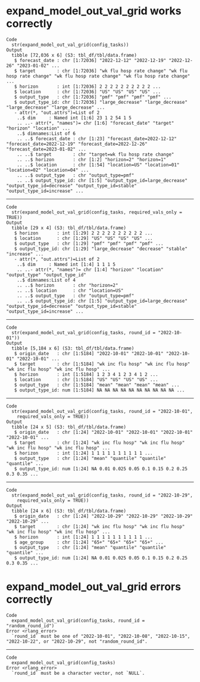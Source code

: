 # expand_model_out_val_grid works correctly

    Code
      str(expand_model_out_val_grid(config_tasks))
    Output
      tibble [72,036 x 6] (S3: tbl_df/tbl/data.frame)
       $ forecast_date : chr [1:72036] "2022-12-12" "2022-12-19" "2022-12-26" "2023-01-02" ...
       $ target        : chr [1:72036] "wk flu hosp rate change" "wk flu hosp rate change" "wk flu hosp rate change" "wk flu hosp rate change" ...
       $ horizon       : int [1:72036] 2 2 2 2 2 2 2 2 2 2 ...
       $ location      : chr [1:72036] "US" "US" "US" "US" ...
       $ output_type   : chr [1:72036] "pmf" "pmf" "pmf" "pmf" ...
       $ output_type_id: chr [1:72036] "large_decrease" "large_decrease" "large_decrease" "large_decrease" ...
       - attr(*, "out.attrs")=List of 2
        ..$ dim     : Named int [1:6] 23 1 2 54 1 5
        .. ..- attr(*, "names")= chr [1:6] "forecast_date" "target" "horizon" "location" ...
        ..$ dimnames:List of 6
        .. ..$ forecast_date : chr [1:23] "forecast_date=2022-12-12" "forecast_date=2022-12-19" "forecast_date=2022-12-26" "forecast_date=2023-01-02" ...
        .. ..$ target        : chr "target=wk flu hosp rate change"
        .. ..$ horizon       : chr [1:2] "horizon=2" "horizon=1"
        .. ..$ location      : chr [1:54] "location=US" "location=01" "location=02" "location=04" ...
        .. ..$ output_type   : chr "output_type=pmf"
        .. ..$ output_type_id: chr [1:5] "output_type_id=large_decrease" "output_type_id=decrease" "output_type_id=stable" "output_type_id=increase" ...

---

    Code
      str(expand_model_out_val_grid(config_tasks, required_vals_only = TRUE))
    Output
      tibble [29 x 4] (S3: tbl_df/tbl/data.frame)
       $ horizon       : int [1:29] 2 2 2 2 2 2 2 2 2 2 ...
       $ location      : chr [1:29] "US" "US" "US" "US" ...
       $ output_type   : chr [1:29] "pmf" "pmf" "pmf" "pmf" ...
       $ output_type_id: chr [1:29] "large_decrease" "decrease" "stable" "increase" ...
       - attr(*, "out.attrs")=List of 2
        ..$ dim     : Named int [1:4] 1 1 1 5
        .. ..- attr(*, "names")= chr [1:4] "horizon" "location" "output_type" "output_type_id"
        ..$ dimnames:List of 4
        .. ..$ horizon       : chr "horizon=2"
        .. ..$ location      : chr "location=US"
        .. ..$ output_type   : chr "output_type=pmf"
        .. ..$ output_type_id: chr [1:5] "output_type_id=large_decrease" "output_type_id=decrease" "output_type_id=stable" "output_type_id=increase" ...

---

    Code
      str(expand_model_out_val_grid(config_tasks, round_id = "2022-10-01"))
    Output
      tibble [5,184 x 6] (S3: tbl_df/tbl/data.frame)
       $ origin_date   : chr [1:5184] "2022-10-01" "2022-10-01" "2022-10-01" "2022-10-01" ...
       $ target        : chr [1:5184] "wk inc flu hosp" "wk inc flu hosp" "wk inc flu hosp" "wk inc flu hosp" ...
       $ horizon       : int [1:5184] 1 2 3 4 1 2 3 4 1 2 ...
       $ location      : chr [1:5184] "US" "US" "US" "US" ...
       $ output_type   : chr [1:5184] "mean" "mean" "mean" "mean" ...
       $ output_type_id: num [1:5184] NA NA NA NA NA NA NA NA NA NA ...

---

    Code
      str(expand_model_out_val_grid(config_tasks, round_id = "2022-10-01",
        required_vals_only = TRUE))
    Output
      tibble [24 x 5] (S3: tbl_df/tbl/data.frame)
       $ origin_date   : chr [1:24] "2022-10-01" "2022-10-01" "2022-10-01" "2022-10-01" ...
       $ target        : chr [1:24] "wk inc flu hosp" "wk inc flu hosp" "wk inc flu hosp" "wk inc flu hosp" ...
       $ horizon       : int [1:24] 1 1 1 1 1 1 1 1 1 1 ...
       $ output_type   : chr [1:24] "mean" "quantile" "quantile" "quantile" ...
       $ output_type_id: num [1:24] NA 0.01 0.025 0.05 0.1 0.15 0.2 0.25 0.3 0.35 ...

---

    Code
      str(expand_model_out_val_grid(config_tasks, round_id = "2022-10-29",
        required_vals_only = TRUE))
    Output
      tibble [24 x 6] (S3: tbl_df/tbl/data.frame)
       $ origin_date   : chr [1:24] "2022-10-29" "2022-10-29" "2022-10-29" "2022-10-29" ...
       $ target        : chr [1:24] "wk inc flu hosp" "wk inc flu hosp" "wk inc flu hosp" "wk inc flu hosp" ...
       $ horizon       : int [1:24] 1 1 1 1 1 1 1 1 1 1 ...
       $ age_group     : chr [1:24] "65+" "65+" "65+" "65+" ...
       $ output_type   : chr [1:24] "mean" "quantile" "quantile" "quantile" ...
       $ output_type_id: num [1:24] NA 0.01 0.025 0.05 0.1 0.15 0.2 0.25 0.3 0.35 ...

# expand_model_out_val_grid errors correctly

    Code
      expand_model_out_val_grid(config_tasks, round_id = "random_round_id")
    Error <rlang_error>
      `round_id` must be one of "2022-10-01", "2022-10-08", "2022-10-15", "2022-10-22", or "2022-10-29", not "random_round_id".

---

    Code
      expand_model_out_val_grid(config_tasks)
    Error <rlang_error>
      `round_id` must be a character vector, not `NULL`.

